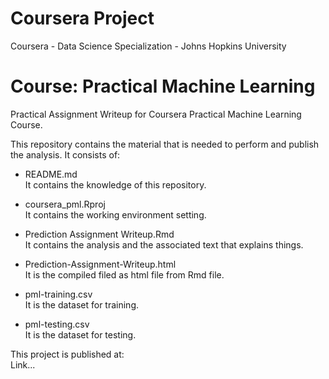 # Coursera Project
Coursera - Data Science Specialization - Johns Hopkins University

# Course: Practical Machine Learning

Practical Assignment Writeup for Coursera Practical Machine Learning Course.

This repository contains the material that is needed to perform and publish the analysis. It consists of:

- README.md  
It contains the knowledge of this repository.

- coursera_pml.Rproj  
It contains the working environment setting.

- Prediction Assignment Writeup.Rmd  
It contains the analysis and the associated text that explains things.

- Prediction-Assignment-Writeup.html  
It is the compiled filed as html file from Rmd file.

- pml-training.csv  
It is the dataset for training.

- pml-testing.csv  
It is the dataset for testing.

This project is published at:  
Link...
